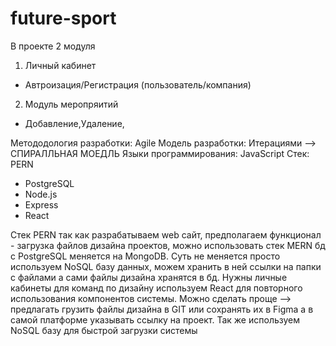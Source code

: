 # future-sport
В проекте 2 модуля 
1. Личный кабинет
- Автроизация/Регистрация (пользователь/компания)
2. Модуль меропряитий
- Добавление,Удаление, 

Метододология разработки: Agile
Модель разработки: Итерациями —> СПИРАЛЛЬНАЯ МОЕДЛЬ
Языки программирования: JavaScript 
Стек: PERN 
- PostgreSQL
- Node.js
- Express
- React 

Стек PERN так как разрабатываем web сайт, предполагаем функционал - загрузка файлов дизайна проектов, можно использовать стек MERN бд с PostgreSQL меняется на MongoDB. 
Суть не меняется просто используем NoSQL базу данных, можем хранить в ней ссылки на папки с файлами а сами файлы дизайна хранятся в бд. 
Нужны личные кабинеты для команд по дизайну используем React для повторного использования компонентов системы. 
Можно сделать проще —> предлагать грузить файлы дизайна в GIT или сохранять их в Figma а в самой платформе указывать ссылку на проект. 
Так же используем NoSQL базу для быстрой загрузки системы 
